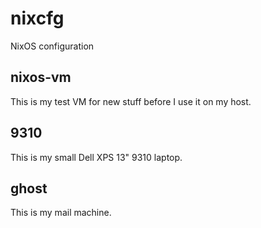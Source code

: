 # nixcfg
NixOS configuration

## nixos-vm
This is my test VM for new stuff before I use it on my host.

## 9310
This is my small Dell XPS 13" 9310 laptop.

## ghost
This is my mail machine.
